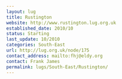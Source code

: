 ```yaml
---
layout: lug
title: Rustington
website: http://www.rustington.lug.org.uk
established_date: 2010/10
status: Starting
last_update: 10/2010
categories: South-East
url: http://lug.org.uk/node/175
contact_address: mailto:fhj@eldy.org
contact: Frank James
permalink: lugs/South-East/Rustington/
---
```

